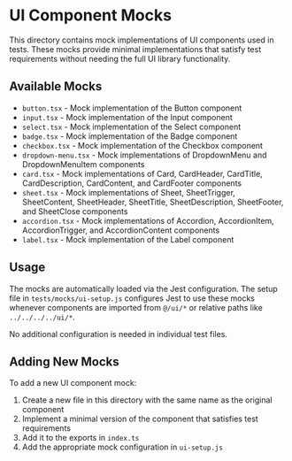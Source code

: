 # UI Component Mocks

This directory contains mock implementations of UI components used in tests. These mocks provide minimal implementations that satisfy test requirements without needing the full UI library functionality.

## Available Mocks

- `button.tsx` - Mock implementation of the Button component
- `input.tsx` - Mock implementation of the Input component
- `select.tsx` - Mock implementation of the Select component
- `badge.tsx` - Mock implementation of the Badge component
- `checkbox.tsx` - Mock implementation of the Checkbox component
- `dropdown-menu.tsx` - Mock implementations of DropdownMenu and DropdownMenuItem components
- `card.tsx` - Mock implementations of Card, CardHeader, CardTitle, CardDescription, CardContent, and CardFooter components
- `sheet.tsx` - Mock implementations of Sheet, SheetTrigger, SheetContent, SheetHeader, SheetTitle, SheetDescription, SheetFooter, and SheetClose components
- `accordion.tsx` - Mock implementations of Accordion, AccordionItem, AccordionTrigger, and AccordionContent components
- `label.tsx` - Mock implementation of the Label component

## Usage

The mocks are automatically loaded via the Jest configuration. The setup file in `tests/mocks/ui-setup.js` configures Jest to use these mocks whenever components are imported from `@/ui/*` or relative paths like `../../../../ui/*`.

No additional configuration is needed in individual test files.

## Adding New Mocks

To add a new UI component mock:

1. Create a new file in this directory with the same name as the original component
2. Implement a minimal version of the component that satisfies test requirements
3. Add it to the exports in `index.ts`
4. Add the appropriate mock configuration in `ui-setup.js`
